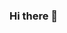 ### Hi there 👋

<!--
**Robbkim/Robbkim** is a ✨ _special_ ✨ repository because its `README.md` (this file) appears on your GitHub profile. --?

Here are some ideas to get you started: 저는 백엔드 개발자 입니다

<!--
- 🔭 I’m currently working on ...
- 🌱 I’m currently learning ...
- 👯 I’m looking to collaborate on ...
- 🤔 I’m looking for help with ...
- 💬 Ask me about ...
- 📫 How to reach me: ...
- 😄 Pronouns: ...
- ⚡ Fun fact: ...
-->

